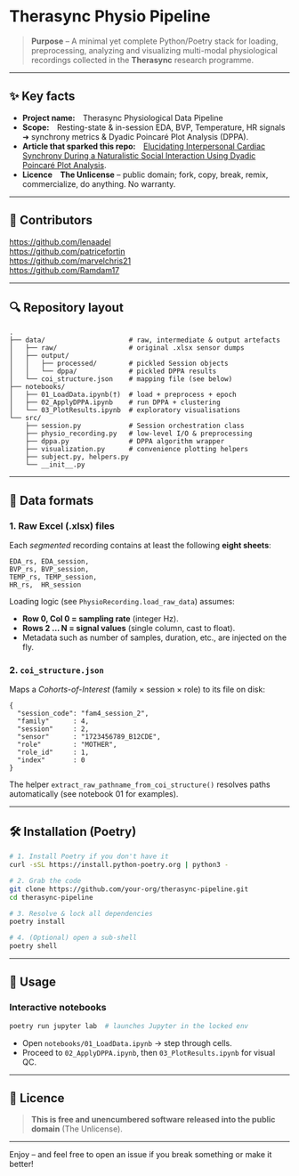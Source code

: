 # Therasync Physio Pipeline

> **Purpose** – A minimal yet complete Python/Poetry stack for loading, preprocessing, analyzing and visualizing multi-modal physiological recordings collected in the **Therasync** research programme.

---

## ✨ Key facts

* **Project name:** Therasync Physiological Data Pipeline  
* **Scope:** Resting-state & in-session EDA, BVP, Temperature, HR signals ➜ synchrony metrics & Dyadic Poincaré Plot Analysis (DPPA).  
* **Article that sparked this repo:** [Elucidating Interpersonal Cardiac Synchrony During a Naturalistic Social Interaction Using Dyadic Poincaré Plot Analysis](https://ieeexplore.ieee.org/document/10778537).  
* **Licence** **The Unlicense** – public domain; fork, copy, break, remix, commercialize, do anything. No warranty.

---

## 🙌 Contributors
https://github.com/lenaadel  
https://github.com/patricefortin  
https://github.com/marvelchris21  
https://github.com/Ramdam17

---

## 🔍 Repository layout

```
.
├── data/                     # raw, intermediate & output artefacts
│   ├── raw/                  # original .xlsx sensor dumps
│   ├── output/
│   │   ├── processed/        # pickled Session objects
│   │   └── dppa/             # pickled DPPA results
│   └── coi_structure.json    # mapping file (see below)
├── notebooks/
│   ├── 01_LoadData.ipynb(†)  # load + preprocess + epoch
│   ├── 02_ApplyDPPA.ipynb    # run DPPA + clustering
│   └── 03_PlotResults.ipynb  # exploratory visualisations
└── src/
    ├── session.py            # Session orchestration class
    ├── physio_recording.py   # low-level I/O & preprocessing
    ├── dppa.py               # DPPA algorithm wrapper
    ├── visualization.py      # convenience plotting helpers
    ├── subject.py, helpers.py
    └── __init__.py
```

---

## 📂 Data formats

### 1. Raw Excel (.xlsx) files  
Each *segmented* recording contains at least the following **eight sheets**:

```
EDA_rs, EDA_session,
BVP_rs, BVP_session,
TEMP_rs, TEMP_session,
HR_rs,  HR_session
```

Loading logic (see `PhysioRecording.load_raw_data`) assumes:  

* **Row 0, Col 0 = sampling rate** (integer Hz).  
* **Rows 2 … N = signal values** (single column, cast to float).  
* Metadata such as number of samples, duration, etc., are injected on the fly.

### 2. `coi_structure.json`  
Maps a *Cohorts-of-Interest* (family × session × role) to its file on disk:

```jsonc
{
  "session_code": "fam4_session_2",
  "family"      : 4,
  "session"     : 2,
  "sensor"      : "1723456789_B12CDE",
  "role"        : "MOTHER",
  "role_id"     : 1,
  "index"       : 0
}
```

The helper `extract_raw_pathname_from_coi_structure()` resolves paths automatically (see notebook 01 for examples).

---

## 🛠️ Installation (Poetry)

```bash
# 1. Install Poetry if you don't have it
curl -sSL https://install.python-poetry.org | python3 -

# 2. Grab the code
git clone https://github.com/your-org/therasync-pipeline.git
cd therasync-pipeline

# 3. Resolve & lock all dependencies
poetry install

# 4. (Optional) open a sub-shell
poetry shell
```

---

## 🚀 Usage

### Interactive notebooks

```bash
poetry run jupyter lab  # launches Jupyter in the locked env
```

* Open `notebooks/01_LoadData.ipynb` → step through cells.  
* Proceed to `02_ApplyDPPA.ipynb`, then `03_PlotResults.ipynb` for visual QC.

---


## 📄 Licence

> **This is free and unencumbered software released into the public domain** (The Unlicense).  

---

Enjoy – and feel free to open an issue if you break something or make it better!
